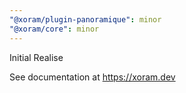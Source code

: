 ```yaml
---
"@xoram/plugin-panoramique": minor
"@xoram/core": minor
---
```


Initial Realise

See documentation at https://xoram.dev
